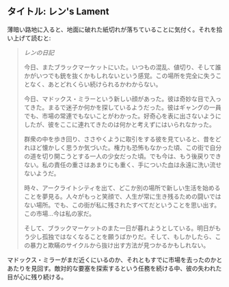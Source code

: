 ## タイトル: レン's Lament

薄暗い路地に入ると、地面に破れた紙切れが落ちていることに気付く。それを拾い上げて読むと:

> _レンの日記_
>
> 今日、またブラックマーケットにいた。いつもの混乱、値切り、そして誰かがいつでも銃を抜くかもしれないという感覚。この場所を完全に失うことなく、あとどれくらい続けられるかわからない。
>
> 今日、マドックス・ミラーという新しい顔があった。彼は奇妙な目で入ってきた。まるで迷子か何かを探しているようだった。彼はギャングの一員でも、市場の常連でもないことがわかった。好奇心を表に出さないようにしたが、彼をここに連れてきたのは何かと考えずにはいられなかった。
>
> 群衆の中を歩き回り、ささやくように取引をする彼を見ていると、昔をどれほど懐かしく思うか気づいた。権力も恐怖もなかった頃、この街で自分の道を切り開こうとする一人の少女だった頃。でも今は、もう後戻りできない。私の責任の重さはあまりにも重く、手についた血は永遠に洗い流せないようだ。
>
> 時々、アークライトシティを出て、どこか別の場所で新しい生活を始めることを夢見る。人々がもっと笑顔で、人生が常に生き残るための闘いではない場所。でも、この街が私に残されたすべてだということを思い出す。この市場...今は私の家だ。
>
> そして、ブラックマーケットのまた一日が暮れようとしている。明日がもう少し孤独ではなくなることを願うばかりだ。そして、もしかしたら、この暴力と欺瞞のサイクルから抜け出す方法が見つかるかもしれない。

マドックス・ミラーがまだ近くにいるのか、それともすでに市場を去ったのかとあたりを見回す。敵対的な要塞を探索するという任務を続ける中、彼の失われた目が心に残り続ける。
